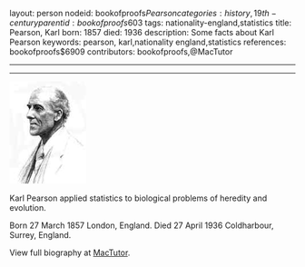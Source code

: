 layout: person
nodeid: bookofproofs$Pearson
categories: history,19th-century
parentid: bookofproofs$603
tags: nationality-england,statistics
title: Pearson, Karl
born: 1857
died: 1936
description: Some facts about Karl Pearson
keywords: pearson, karl,nationality england,statistics
references: bookofproofs$6909
contributors: bookofproofs,@MacTutor

---


---

![Pearson.jpg](https://github.com/bookofproofs/bookofproofs.github.io/blob/main/_sources/_assets/images/portraits/Pearson.jpg?raw=true)

Karl Pearson applied statistics to biological problems of heredity and evolution.

Born 27 March 1857 London, England. Died 27 April 1936 Coldharbour, Surrey, England.


View full biography at [MacTutor](https://mathshistory.st-andrews.ac.uk/Biographies/Pearson/).